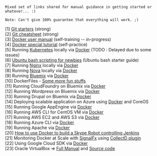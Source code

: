 ```
Mixed set of links shared for manual guidance in getting started or whatever... :)

Note: Can't give 100% guarantee that everything will work. ;)
```
[1] <a href="http://rogerdudler.github.io/git-guide/">Git starters</a> (strong) <br>
[2] <a href="http://alvinalexander.com/git/git-cheat-sheet-git-reference-commands">Git cheatsheet</a> (strong) <br>
[3] <a href="https://docs.docker.com/userguide/">Docker user manual</a> (self-training -- in-progress) <br>
[4] <a href="https://github.com/ashumeow/tutorials">Docker special tutorial</a> (self-practice) <br>
[5] Running <a href="http://kubernetes.io/">Kubernetes</a> locally via <a href="https://github.com/GoogleCloudPlatform/kubernetes/blob/master/docs/getting-started-guides/docker.md">Docker</a> (TODO : Delayed due to some issues)<br>
[6] <a href="https://help.ubuntu.com/community/Beginners/BashScripting">Ubuntu bash scripting for newbies</a> (Ubuntu bash starter guide) <br>
[7] Running <a href="https://github.com/nginx/nginx">Nginx</a> locally via <a href="https://github.com/KyleAMathews/docker-nginx">Docker</a>  <br>
[8] Running <a href="https://github.com/openstack/nova">Nova</a> locally via <a href="https://github.com/stackforge/nova-docker">Docker</a>  <br>
[9] Running <a href="https://console.ng.bluemix.net/">Bluemix</a> via <a href="https://github.com/sbates130272/docker-bluemix">Docker</a> <br>
[10] DockerFiles - <a href="https://github.com/dockerfile">Some more fun stuffs</a><br>
[11] Running CloudFoundry on Bluemix via <a href="https://github.com/bkmartin/cfvendo">Docker</a>  <br>
[12] Running Wordpress on Bluemix via <a href="https://github.com/ibmjstart/wp-bluemix-container">Docker</a> <br>
[13] Running Drupal on Bluemix via <a href="https://github.com/ibmjstart/drupal-bluemix-container">Docker</a> <br>
[14] Deploying scalable application on Azure using <a href="https://github.com/timfpark/coreos-azure">Docker</a> and CoreOS  <br>
[15] Running Google AppEngine via <a href="https://github.com/RobLoach/docker-google-appengine">Docker</a>  <br>
[16] Running AWS CLI for CentOS VM via <a href="https://github.com/justinclayton/docker-awscli">Docker</a>  <br>
[17] Running AWS EC2 and AWS S3 via <a href="https://github.com/million12/docker-aws">Docker</a>  <br>
[18] Running Azure CLI via <a href="https://github.com/Azure/azure-cli-docker">Docker</a> <br>
[19] Running Apache via <a href="https://github.com/bylexus/docker-apache-php">Docker</a> <br>
[20] <a href="http://eljoujat.github.io/2015/07/09/jenkinsbot.html">How to use Docker to build a Skype Robot controlling Jenkins</a><br>
[21] Monitoring Docker at Scale with <a href="http://blog.signalfx.com/monitoring-docker-at-scale-with-signalfx">SignalFx</a> using <a href="https://github.com/lebauce/docker-collectd-plugin">CollectD plugin</a><br>
[22] Using Google Cloud SDK via <a href="https://registry.hub.docker.com/u/google/cloud-sdk/">Docker</a><br>
[23] Oracle VirtualBox => <a href="https://www.virtualbox.org/wiki/Documentation">Full Manual</a> and <a href="https://www.virtualbox.org/browser/vbox/trunk">Source code</a><br>
